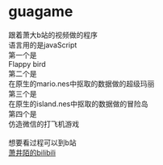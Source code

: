 # guagame
跟着萧大b站的视频做的程序<br>
语言用的是javaScript<br>
第一个是<br>
	Flappy bird<br>
第二个是<br>
	在原生的mario.nes中抠取的数据做的超级玛丽<br>
第三个是<br>
	在原生的island.nes中抠取的数据做的冒险岛<br>
第四个是<br>
	仿造微信的打飞机游戏<br>
<br>
想要看过程可以到b站<br>
[萧井陌的bilibili](https://space.bilibili.com/39066904#!/)<br>
